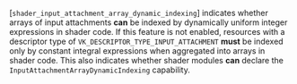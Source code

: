 [`shader_input_attachment_array_dynamic_indexing`] indicates whether arrays
of input attachments  **can**  be indexed by dynamically uniform integer
expressions in shader code.
If this feature is not enabled, resources with a descriptor type of
`VK_DESCRIPTOR_TYPE_INPUT_ATTACHMENT` **must**  be indexed only by
constant integral expressions when aggregated into arrays in shader
code.
This also indicates whether shader modules  **can**  declare the
`InputAttachmentArrayDynamicIndexing` capability.